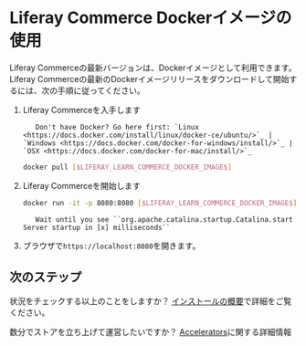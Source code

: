 # Liferay Commerce Dockerイメージの使用

Liferay Commerceの最新バージョンは、Dockerイメージとして利用できます。 Liferay Commerceの最新のDockerイメージリリースをダウンロードして開始するには、次の手順に従ってください。

1.  Liferay Commerceを入手します

    ``` tip::
       Don't have Docker? Go here first: `Linux <https://docs.docker.com/install/linux/docker-ce/ubuntu/>`_ | `Windows <https://docs.docker.com/docker-for-windows/install/>`_ | `OSX <https://docs.docker.com/docker-for-mac/install/>`_
    ```

    ``` bash
    docker pull [$LIFERAY_LEARN_COMMERCE_DOCKER_IMAGE$]
    ```

2.  Liferay Commerceを開始します

    ``` bash
    docker run -it -p 8080:8080 [$LIFERAY_LEARN_COMMERCE_DOCKER_IMAGE$]
    ```

    ``` important::
       Wait until you see ``org.apache.catalina.startup.Catalina.start Server startup in [x] milliseconds``
    ```

3.  ブラウザで`https://localhost:8080`を開きます。

## 次のステップ

状況をチェックする以上のことをしますか？ [インストールの概要](../installation-overview.md)で詳細をご覧ください。

数分でストアを立ち上げて運営したいですか？ [Accelerators](../../starting-a-store/accelerators.md)に関する詳細情報
